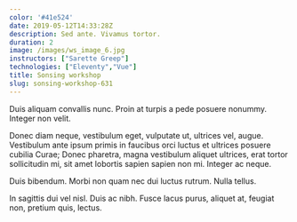 ```yaml
---
color: '#41e524'
date: 2019-05-12T14:33:28Z
description: Sed ante. Vivamus tortor.
duration: 2
image: /images/ws_image_6.jpg
instructors: ["Sarette Greep"]
technologies: ["Eleventy","Vue"]
title: Sonsing workshop
slug: sonsing-workshop-631
---
```

Duis aliquam convallis nunc. Proin at turpis a pede posuere nonummy. Integer non velit.

Donec diam neque, vestibulum eget, vulputate ut, ultrices vel, augue. Vestibulum ante ipsum primis in faucibus orci luctus et ultrices posuere cubilia Curae; Donec pharetra, magna vestibulum aliquet ultrices, erat tortor sollicitudin mi, sit amet lobortis sapien sapien non mi. Integer ac neque.

Duis bibendum. Morbi non quam nec dui luctus rutrum. Nulla tellus.

In sagittis dui vel nisl. Duis ac nibh. Fusce lacus purus, aliquet at, feugiat non, pretium quis, lectus.
